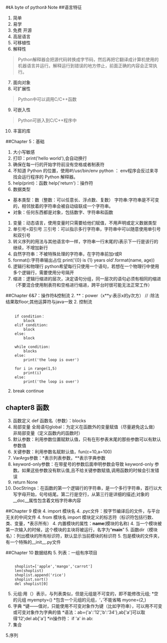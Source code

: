 #《A byte of python》 Note
##语言特征
1. 简单
2. 易学
3. 免费 开源
4. 高层语言
5. 可移植性
6. 解释性
 >Python解释器会把源代码转换成字节码，然后再把它翻译成计算机使用的机器语言并运行。解释运行到错误的地方停止，前面正确的内容会正常执行。
7. 面向对象
8. 可扩展性
>Python中可以调用C/C++函数
9. 可嵌入性
 >Python可嵌入到C/C++程序中
10. 丰富的库


##Chapter 5：基础
1. 大小写敏感
1. 打印：print('hello world'),会自动换行
1. 确保在每一行的开始字符前没有空格或者制表符
1. 不知道 Python 的位置，使用\#!/usr/bin/env python ： env程序会反过来寻找会运行程序的 Python 解释器。
1. help(print)：函数     help('return')：操作符
1. 数据类型 
 * 基本类型：数（整数：可以任意长、浮点数、复数） 字符串:字符串是不可变的，相邻放着的字符串会被自动级联成一个字符串。
 * 对象：任何东西都是对象，包括数字、字符串和函数
1. 变量：动态语言，使用变量时只需要给他们赋值，不用声明或定义数据类型
1. 单引号=双引号    三引号：可以指示多行字符串，字符串中可以随意使用单引号和双引号
1. 转义序列的用法与其他语言中一样，字符串一行末尾的\表示下一行是该行的继续，不增加新行
1. 自然字符串：不被特殊处理的字符串，在字符串前加r或R
1. format():字符串输出占位 print('{0} is {1} years old'.format(name, age))
1. 逻辑行和物理行   python希望每行只使用一个语句，若想在一个物理行中使用多个逻辑行，需要使用分号隔开
1. 缩进：逻辑行缩进的层次，决定语句分组，同一层次的语句必须有相同的缩进（不要混合使用制表符和空格进行缩进，跨平台时很可能无法正常工作）

##Chapter 6&7：操作符&控制流
2. \*\*：power（x\*\*y:表示x的y次方）   // :除法结果取floor;其他运算符与java一致
2. 控制流
<pre><code>
    if condition： 
        block
    elif condition:
        block
    else:
        block

    while condition:
        blocks
    else:
        print('the loop is over')

    for i in range(1,5)
        print(i)
    else:
        print('the loop is over')    
</code></pre>
2. break  continue

## chapter8 函数
3. 函数定义 def 函数名（参数）：blocks
3. 局部变量 全局语句global：为定义在函数外的变量赋值（尽量避免这么做）  非局部变量（定义函数内的函数时）
3. 默认参数：利用参数位置赋默认值，只有在形参表末尾的那些参数可以有默认参数值
3. 关键参数：利用参数名赋默认值，fun(c=10,a=100)
3. VarArgs参数：*表示列表参数，**表示字典参数
3. keyword-only参数：在带星号的参数后面申明参数会导致 keyword-only 参数。如果这些参数没有默认值,且不给关键参数赋值,调用函数的时候会引发错误
3. return None
3. DocStrings：在函数的第一个逻辑行的字符串，是一个多行字符串，首行以大写字母开始，句号结尾。第二行是空行，从第三行是详细的描述;对象的__doc__属性包含着文档字符串内容

##Chapter 9 模块
4. import 模块名
4. .pyc文件：按字节编译后的文件，与平台无关的中间文件
4. from 模块名 import 模块定义的标志符（标识符包括行数、类、变量，*表示所有）
4. 内置模块的属性：__name__(模块的名称)
4. 当一个模块被第一次输入的时候，这个模块的主块将被运行，名字为“__main__”
5. 函数dir（模块名）：列出模块的所有标识符，默认显示当前模块的标识符
5. 包是模块的文件夹，有一个特殊的__init__.py文件

##Chapter 10 数据结构
5. 列表：一组有序项目
<pre><code>
    shoplist=['apple','mango','carrot']
    len(shoplist)
    shoplist.append('rice')
    shoplist.sort()
    del shoplist[0]
</code></pre>
5. 元组:用（）表示，与列表类似，但是元组是不可变的，即不能修改元组;
*空的元组  myempty=()
*包含一个元组的元组，‘，’不能省略  myone=(2,)
5. 字典
*键——值对，只能使用不可变对象作为键（比如字符串），可以用不可变或可变对象作为字典的值
*语法：ab={'a':'12','b':'34'},ab['a']可以取得‘12’;del ab['a']
*in操作符： if 'a' in ab:
5. 集合


5.序列






